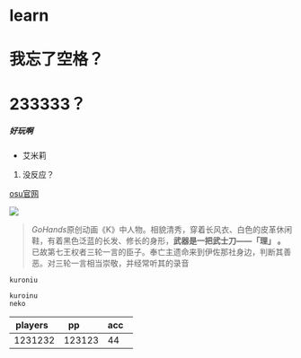 # learn
# 我忘了空格？
# 233333？
##### 好玩啊
- 艾米莉
1. 没反应？

[osu官网](http://osu.ppy.sh)

![](https://pbs.twimg.com/media/B6g7CWICUAE4hYT.jpg)

>*GoHands*原创动画《K》中人物。相貌清秀，穿着长风衣、白色的皮革休闲鞋，有着黑色泛蓝的长发、修长的身形，**武器是一把武士刀——「理」 。**
已故第七王权者三轮一言的臣子。奉亡主遗命来到伊佐那社身边，判断其善恶。对三轮一言相当崇敬，并经常听其的录音

`kuroniu`

```
kuroinu
neko
```

|players   |pp       |acc  |
|----------|:-------:|-----|
|1231232   |123123   |44   |
